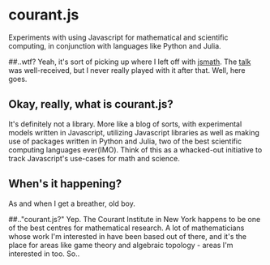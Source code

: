 # courant.js
Experiments with using Javascript for mathematical and scientific computing, in conjunction with languages like Python and Julia.

##..wtf?
Yeah, it's sort of picking up where I left off with [jsmath](https://github.com/rudimk/jsmath). The [talk](https://hasgeek.tv/jsfoo/2014-2/1000-javascript-and-mathematical-computing-across-servers-and-clients) was well-received, but I never really played with it after that. Well, here goes.

## Okay, really, what is courant.js?
It's definitely not a library. More like a blog of sorts, with experimental models written in Javascript, utilizing Javascript libraries as well as making use of packages written in Python and Julia, two of the best scientific computing languages ever(IMO). Think of this as a whacked-out initiative to track Javascript's use-cases for math and science.

## When's it happening?
As and when I get a breather, old boy.

##.."courant.js?"
Yep. The Courant Institute in New York happens to be one of the best centres for mathematical research. A lot of mathematicians whose work I'm interested in have been based out of there, and it's the place for areas like game theory and algebraic topology - areas I'm interested in too. So..

